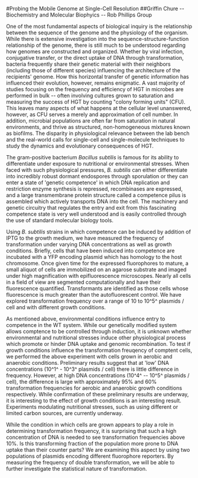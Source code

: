 #Probing the Mobile Genome at Single-Cell Resolution
##Griffin Chure -- Biochemistry and Molecular Biophyics -- Rob Phillips Group

   One of the most fundamental aspects of biological inquiry is the relationship
between the sequence of the genome and the physiology of the organism. While
there is extensive investigation into the sequence-structure-function
relationship of the genome, there is still much to be understood regarding how
genomes are constructed and organized. Whether by viral infection, conjugative
transfer, or the direct uptake of DNA through transformation, bacteria
frequently share their genetic material with their neighbors (including those of
different species) influencing the architecture of the recipients' genome. How
this horizontal transfer of genetic information has influenced their evolution,
however, remains enigmatic. A vast majority of studies focusing on the frequency
and efficiency of HGT in microbes are performed in bulk -- often involving
cultures grown to saturation and measuring the success of HGT by counting
"colony forming units" (CFU). This  leaves many aspects of what happens at the
cellular level unanswered, however, as CFU serves a merely and approximation of
cell number. In addition, microbial populations are often far from saturation in
natural environments, and thrive as structured, non-homogeneous mixtures known
as biofilms. The disparity in physiological relevance between the lab bench and
the real-world calls for single-cell and single-molecule techniques to study the
dynamics and evolutionary consequences of HGT. 

   The gram-positive bacterium *Bacillus subtilis* is famous for its ability to
differentiate under exposure to nutritional or environmental stresses. When
faced with such physiological pressures, *B. subtilis* can either differentiate
into incredibly robust dormant endospores through sporulation or they can enter
a state of 'genetic competence' in which DNA replication and restriction enzyme
synthesis is repressed, recombinases are expressed, and a large transmembrane
protein structure called a competence pilus is assembled which actively
transports DNA into the cell. The machinery and genetic circuitry that regulates
the entry and exit from this fascinating competence state is very well
understood and is easily controlled through the use of standard molecular biology
tools.

   Using *B. subtilis* strains in which competence can be induced by addition of
IPTG to the growth medium, we have measured the frequency of transformation
under varying DNA concentrations as well as growth conditions. Briefly, cells
that have been induced into competence are incubated with a YFP encoding plasmid
which has homology to the host chromosome. Once given time for the expressed
fluorophores to mature, a small aliquot of cells are immobilized on an agarose
substrate and imaged under high magnification with epifluorescence microscopes.
Nearly all cells in a field of view are segmented computationally and have their
fluorescence quantified. Transformants are identified as those cells whose
fluorescence is much greater than the autofluorescent control. We have explored
transformation frequency over a range of 10 to 10^5^ plasmids / cell and with
different growth conditions.

   As mentioned above, environmental conditions influence entry to competence in the
WT system. While our genetically modified system allows comptence to be
controlled through induction, it is unknown whether environmental and
nutritional stresses induce other physiological process which promote or hinder
DNA uptake and genomic recombination. To test if growth conditions influence
the transformation freuqency of comptent cells, we performed the above
experiment with cells grown in aerobic and anaerobic conditions. Preliminary
results suggest that at 'low' DNA concentrations (10^1^ -
10^3^ plasmids / cell) there is little difference in frequency.
However, at high DNA concentrations (10^4^ -- 10^5^ plasmids /
cell), the difference is large with approximately 95% and 60% transformation
frequencies for aerobic and anaerobic growth conditions respectively. While
confirmation of these preliminary results are underway, it is interesting to the
effect of growth conditions is an interesting result. Experiments modulating
nutritional stresses, such as using different or limited carbon sources, are
currently underway. 

   While the condition in which cells are grown appears to play a role in
determining transformation frequency, it is surprising that such a high
concentration of DNA is needed to see transformation frequencies above 10%. Is
this transforming fraction of the population more prone to DNA uptake than their
counter parts? We are examining this aspect by using two populations of
plasmids encoding different fluorophore reporters. By measuring the
frequency of double transformation, we will be able to further investigate the
statistical nature of transformation. 


